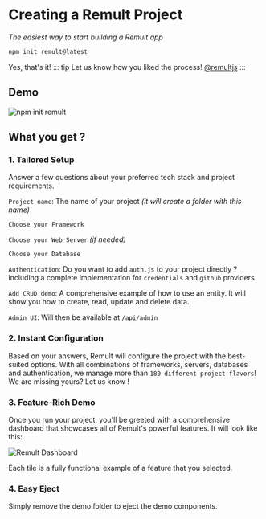 <script setup>
  import Example from '../components/Example.vue'
</script>

# Creating a Remult Project

_The easiest way to start building a Remult app_

```bash
npm init remult@latest
```

Yes, that's it!
::: tip
Let us know how you liked the process! [@remultjs](https://twitter.com/RemultJs)
:::

## Demo

![npm init remult](../public/npm_init_remult.gif)

## What you get ?

<!-- Remult offers a streamlined project creation process that caters to over `180` different project flavors, ensuring you'll find the perfect setup for your needs. With just a few simple questions, you will get a fully functional Remult project up and running in no time.

Here's what you can expect: -->

### 1. **Tailored Setup**

Answer a few questions about your preferred tech stack and project requirements.

`Project name`: The name of your project _(it will create a folder with this name)_

`Choose your Framework` <Example :oneline=true :react=true :angular=true :vue=true :nextjs=true :svelte=true :nuxt=true />

`Choose your Web Server` _(if needed)_ <Example :oneline=true :express=true :fastify=true />

`Choose your Database` <Example :oneline=true :json=true :postgres=true :mysql=true :sqlite=true :mongodb=true :mssql=true />

`Authentication`: Do you want to add `auth.js` to your project directly ? including a complete implementation for `credentials` and `github` providers

`Add CRUD demo`: A comprehensive example of how to use an entity. It will show you how to create, read, update and delete data.

`Admin UI`: Will then be available at `/api/admin`

### 2. **Instant Configuration**

Based on your answers, Remult will configure the project with the best-suited options. With all combinations of frameworks, servers, databases and authentication, we manage more than `180 different project flavors`! We are missing yours? Let us know !

### 3. **Feature-Rich Demo**

Once you run your project, you'll be greeted with a comprehensive dashboard that showcases all of Remult's powerful features. It will look like this:

![Remult Dashboard](/create-remult.png)

Each tile is a fully functional example of a feature that you selected.

### 4. **Easy Eject**

Simply remove the demo folder to eject the demo components.
